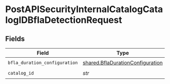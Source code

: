# PostAPISecurityInternalCatalogCatalogIDBflaDetectionRequest


## Fields

| Field                                                                                | Type                                                                                 | Required                                                                             | Description                                                                          |
| ------------------------------------------------------------------------------------ | ------------------------------------------------------------------------------------ | ------------------------------------------------------------------------------------ | ------------------------------------------------------------------------------------ |
| `bfla_duration_configuration`                                                        | [shared.BflaDurationConfiguration](../../models/shared/bfladurationconfiguration.md) | :heavy_check_mark:                                                                   | N/A                                                                                  |
| `catalog_id`                                                                         | *str*                                                                                | :heavy_check_mark:                                                                   | N/A                                                                                  |